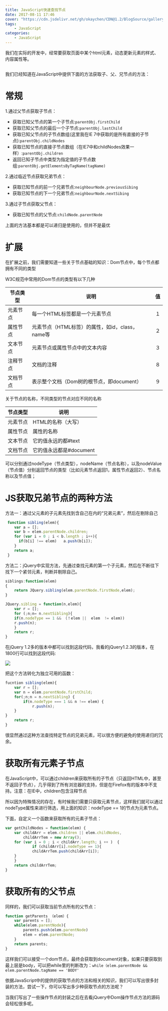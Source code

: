 ```yaml
---
title: JavaScript快速查找节点
date: 2017-08-11 17:46
cover: "https://cdn.jsdelivr.net/gh/okaychen/CDN@1.2/BlogSource/gallery/thumb_024.jpg"
tags:
    - JavaScript
categories:
    - JavaScript
---
```

 

我们在实际的开发中，经常要获取页面中某个html元素，动态更新元素的样式、内容属性等。

<img src="https://www.chenqaq.com/assets/cnblogs_img/1140602-20170811173058398-1140296284.gif" alt="">

我们已经知道在JavaScript中提供下面的方法获取子、父、兄节点的方法：

# 常规
1.通过父节点获取子节点：
- 获取已知父节点的第一个子节点:`parentObj.firstChild　`
- 获取已知父节点的最后一个子节点:`parentObj.lastChild`
- 获取已知父节点的子节点数组(这里我在IE 7中获取的是所有直接的子节点):`parentObj.childNodes`　　
- 获取已知节点的直接子节点数组（在IE7中和childNodes效果一样）:`parentObj.children  `  
- 返回已知子节点中类型为指定值的子节点数组:`parentObj.getElementsByTagName(tagName) `  

2.通过临近节点获取兄弟节点：
- 获取已知节点的前一个兄弟节点:`neighbourNode.previousSibing`
- 获取已知节点的下一个兄弟节点:`neighbourNode.nextSibing`
                                     
3.通过子节点获取父节点：
- 获取已知节点的父节点:`childNode.parentNode`

上面的方法基本都是可以递归是使用的，但并不是最优

<!-- more -->

# 扩展
在扩展之前，我们需要知道一些关于节点基础的知识：Dom节点中，每个节点都拥有不同的类型

W3C规范中常用的Dom节点的类型有以下几种

节点类型 | 说明 |  值  
-|-|-
元素节点 | 每一个HTML标签都是一个元素节点 | １ |
属性节点 | 元素节点（HTML标签）的属性，如id，class，name等 | ２ |
文本节点 | 元素节点或属性节点中的文本内容 | ３ |
注释节点 | 文档的注释 | ８ |
文档节点 | 表示整个文档（Dom树的根节点，即document） | ９ |
 

关于节点的名称，不同类型的节点对应不同的名称

节点类型 | 说明
-|-
元素节点|HTML的名称（大写）
属性节点|属性的名称
文本节点|它的值永远的都#text
文档节点|	它的值永远都是#document

可以分别通过nodeType（节点类型），nodeName（节点名称），以及nodeValue（节点值）分别返回节点的类型（比如元素节点返回1，属性节点返回2）、节点名称以及节点值；

# JS获取兄弟节点的两种方法

方法一：通过父元素的子元素先找到含自己在内的“兄弟元素”，然后在剔除自己
```js
 function sibling(elem){
    var a = [];
    var b = elem.parentNode.children;
    for (var i = 0 ; i < b.length ; i++){
      if(b[i] !== elem)   a.push(b[i]);
    }
    return a;
 }
```
方法二：jQuery中实现方法，先通过查找元素的第一个子元素，然后在不断往下找下一个紧邻元素，判断并剔除自己。
```js
siblings:function(elem)
{
    return JQuery.sibling(elem.parentNode.firstNode,elem);
}

JQuery.sibling = function(n,elem){
    var r = [];
    for (;n;n= n.nextSibling){
    if(n.nodeType == 1 && （！elem ||  elem  != elem))
    r.push(n);
    }  
    return r;
}
```
在jQuery 1.2多的版本中都可以找到这段代码，我看的jQuery1.2.3的版本，在1800行可以找到这段代码:

![](https://www.chenqaq.com/assets/cnblogs_img/1140602-20170811160458570-1191181173.png)

把这个方法转化为独立可用的函数：
```js
fucntion sibling(elem){
    var r = [];
    var n = elem.parentNode.firstChild;
    for(;n;n = n.nextSibling) {
        if(n.nodeType === 1 && n !== elem) {
            r.push(n);
    }
}  
    return r;
}
```
很显然通过这种方法查找特定节点的兄弟元素，可以很方便的避免的使用递归的冗余。


# 获取所有元素子节点
在JavaScript中，可以通过children来获取所有的子节点（只返回HTML中，甚至不返回子节点），几乎得到了所有浏览器的支持，但是在Firefox有的版本中不支持。注意：在IE中，children包含注释节点

所以因为特殊情况的存在，有时候我们需要只获取元素节点，这样我们就可以通过nodeType属性来进行筛选，用上面的知识：nodeType == 1的节点为元素节点。

下面，自定义一个函数来获取所有的元素子节点：

```js
var getChildNodes = function(elem) {
    var childArr = elem.children || elem.childNodes,  
        childArrTem = new Array();
    for (var i = 0 ; i < childArr.length; i ++ )  {
            if (childArr[i].nodeType == 1){
            childArrTem.push(childArr[i]); 
    }
    } 
    return childArrTem;
}
```
# 获取所有的父节点
同样的，我们可以获取当前节点所有的父节点：
```js
function getParents （elem）{
    var parents = [];
    while(elem.parentNode){
        parents.push(elem.parentNode)
        elem = elem.parentNode;
    } 
    return parents;
}
```
这样我们可以接受一个dom节点，最终会获取到document对象，如果只要获取到最上层是body，可以把while里的判断改为：`while（elem.parentNode && elem.parentNode.tagName == 'BODY' `

依据JavaScript中的提供的获取节点的方法和相关的知识，我们可以写出很多封装的方法，尝试一下，你可以写出多少种获取节点的方法呢？

当我们写出了一些操作节点的封装之后在去看jQuery中Dom操作节点方法的源码会轻松很多呢。